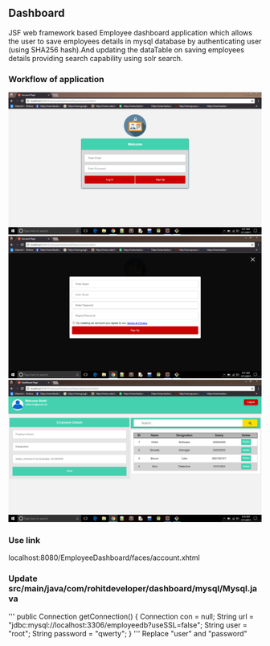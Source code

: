 ## Dashboard
JSF web framework based Employee dashboard application which allows the user to save employees details in mysql database by authenticating user (using SHA256 hash).And updating the dataTable on saving employees details providing search capability using solr search.

### Workflow of application
![alt text](https://github.com/rdeveloperIITR/Dashboard/blob/master/Screenshots/1.png)
![alt text](https://github.com/rdeveloperIITR/Dashboard/blob/master/Screenshots/2.png)
![alt text](https://github.com/rdeveloperIITR/Dashboard/blob/master/Screenshots/3.png)

### Use link
localhost:8080/EmployeeDashboard/faces/account.xhtml

### Update src/main/java/com/rohitdeveloper/dashboard/mysql/Mysql.java
'''
public Connection getConnection() {
	      Connection con = null;
	      String url = "jdbc:mysql://localhost:3306/employeedb?useSSL=false";
	      String user = "root";
	      String password = "qwerty";
}
'''
Replace "user" and "password"

